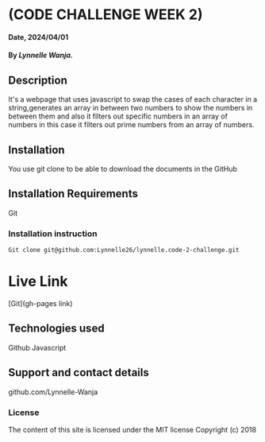 # (CODE CHALLENGE WEEK 2)

#### Date, 2024/04/01

#### By *Lynnelle Wanja.*

## Description
It's a webpage that uses javascript to swap the cases of each character in a string,generates an array in between two numbers to show the numbers in between them and also it filters out specific numbers in an array of numbers in this case it filters out prime numbers from an array of numbers.

## Installation
You use git clone to be able to download the documents in the GitHub

## Installation Requirements
Git

### Installation instruction
```
Git clone git@github.com:Lynnelle26/lynnelle.code-2-challenge.git

```

# Live Link
[Git](gh-pages link)

## Technologies used
Github
Javascript

## Support and contact details
github.com/Lynnelle-Wanja

### License
The content of this site is licensed under the MIT license
Copyright (c) 2018
